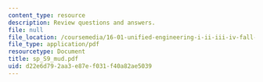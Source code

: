 ```yaml
---
content_type: resource
description: Review questions and answers.
file: null
file_location: /coursemedia/16-01-unified-engineering-i-ii-iii-iv-fall-2005-spring-2006/d22e6d792aa3e87ef031f40a82ae5039_sp_S9_mud.pdf
file_type: application/pdf
resourcetype: Document
title: sp_S9_mud.pdf
uid: d22e6d79-2aa3-e87e-f031-f40a82ae5039
---
```

